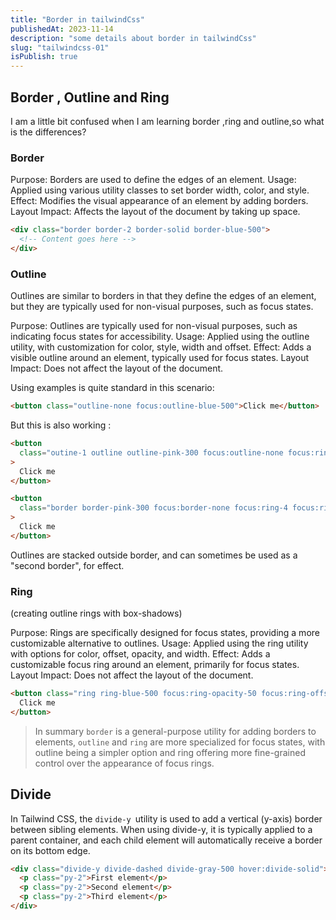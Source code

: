 ```yaml
---
title: "Border in tailwindCss"
publishedAt: 2023-11-14
description: "some details about border in tailwindCss"
slug: "tailwindcss-01"
isPublish: true
---
```


## Border , Outline and Ring

I am a little bit confused when I am learning border ,ring and outline,so what is the differences?

### Border

Purpose: Borders are used to define the edges of an element.
Usage: Applied using various utility classes to set border width, color, and style.
Effect: Modifies the visual appearance of an element by adding borders.
Layout Impact: Affects the layout of the document by taking up space.

```html
<div class="border border-2 border-solid border-blue-500">
  <!-- Content goes here -->
</div>
```

### Outline

Outlines are similar to borders in that they define the edges of an element, but they are typically used for non-visual purposes, such as focus states.

Purpose: Outlines are typically used for non-visual purposes, such as indicating focus states for accessibility.
Usage: Applied using the outline utility, with customization for color, style, width and offset.
Effect: Adds a visible outline around an element, typically used for focus states.
Layout Impact: Does not affect the layout of the document.

Using examples is quite standard in this scenario:

```html
<button class="outline-none focus:outline-blue-500">Click me</button>
```

But this is also working :

```html
<button
  class="outine-1 outline outline-pink-300 focus:outline-none focus:ring-4 focus:ring-violet-300"
>
  Click me
</button>

<button
  class="border border-pink-300 focus:border-none focus:ring-4 focus:ring-violet-300"
>
  Click me
</button>
```

Outlines are stacked outside border, and can sometimes be used as a "second border", for effect.

### Ring

(creating outline rings with box-shadows)

Purpose: Rings are specifically designed for focus states, providing a more customizable alternative to outlines.
Usage: Applied using the ring utility with options for color, offset, opacity, and width.
Effect: Adds a customizable focus ring around an element, primarily for focus states.
Layout Impact: Does not affect the layout of the document.

```html
<button class="ring ring-blue-500 focus:ring-opacity-50 focus:ring-offset-2">
  Click me
</button>
```

> In summary `border` is a general-purpose utility for adding borders to elements, `outline` and `ring` are more specialized for focus states, with outline being a simpler option and ring offering more fine-grained control over the appearance of focus rings.

## Divide

In Tailwind CSS, the `divide-y `utility is used to add a vertical (y-axis) border between sibling elements. When using divide-y, it is typically applied to a parent container, and each child element will automatically receive a border on its bottom edge.

```html
<div class="divide-y divide-dashed divide-gray-500 hover:divide-solid">
  <p class="py-2">First element</p>
  <p class="py-2">Second element</p>
  <p class="py-2">Third element</p>
</div>
```
